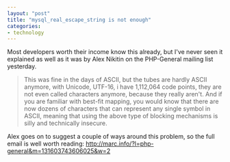 ```yaml
---
layout: "post"
title: "mysql_real_escape_string is not enough"
categories:
- technology
---
```


Most developers worth their income know this already, but I've never seen it explained as well as it was by Alex Nikitin on the PHP-General mailing list yesterday.

<blockquote>
This was fine in the days of ASCII, but the tubes are hardly ASCII anymore, with Unicode, UTF-16, i have 1,112,064 code points, they are not even called characters anymore, because they really aren't. And if you are familiar with best-fit mapping, you would know that there are now dozens of characters that can represent any single symbol in ASCII, meaning that using the above type of blocking mechanisms is silly and technically insecure.
</blockquote>

Alex goes on to suggest a couple of ways around this problem, so the full email is well worth reading: <a href="http://marc.info/?l=php-general&m=131603743606025&w=2">http://marc.info/?l=php-general&m=131603743606025&w=2</a>
